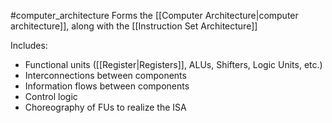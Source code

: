 #computer_architecture 
Forms the [[Computer Architecture|computer architecture]], along with the [[Instruction Set Architecture]]

Includes:
- Functional units ([[Register|Registers]], ALUs, Shifters, Logic Units, etc.)
- Interconnections between components
- Information flows between components
- Control logic
- Choreography of FUs to realize the ISA